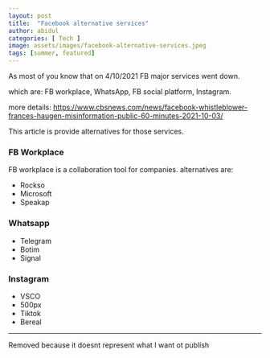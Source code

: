 ```yaml
---
layout: post
title:  "Facebook alternative services"
author: abidul
categories: [ Tech ]
image: assets/images/facebook-alternative-services.jpeg
tags: [summer, featured]
---
```

As most of you know that on 4/10/2021 FB major services went down.

which are: FB workplace, WhatsApp, FB social platform, Instagram.

more details: https://www.cbsnews.com/news/facebook-whistleblower-frances-haugen-misinformation-public-60-minutes-2021-10-03/

This article is provide alternatives for those services.

### FB Workplace
FB workplace is a collaboration tool for companies. alternatives are:
- Rockso
- Microsoft
- Speakap

### Whatsapp
- Telegram
- Botim
- Signal

### Instagram
- VSCO
- 500px
- Tiktok
- Bereal


----
Removed because it doesnt represent what I want ot publish